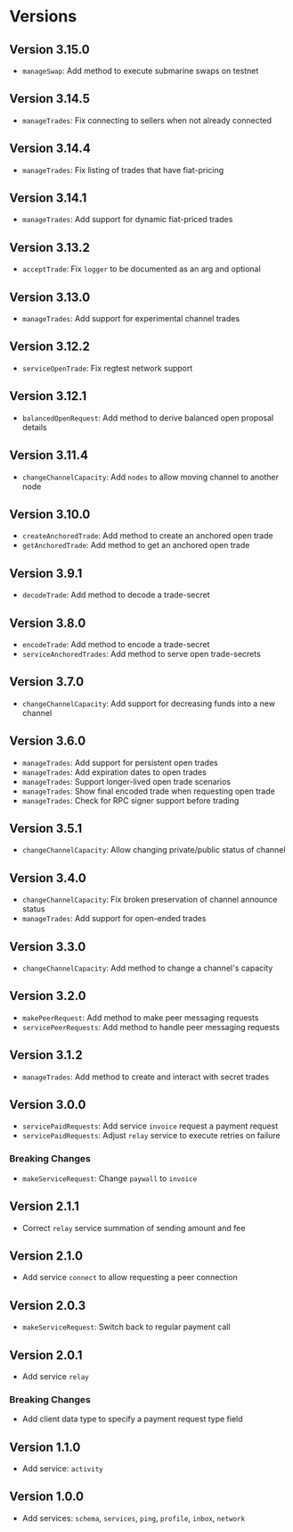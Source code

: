 # Versions

## Version 3.15.0

- `manageSwap`: Add method to execute submarine swaps on testnet

## Version 3.14.5

- `manageTrades`: Fix connecting to sellers when not already connected

## Version 3.14.4

- `manageTrades`: Fix listing of trades that have fiat-pricing

## Version 3.14.1

- `manageTrades`: Add support for dynamic fiat-priced trades

## Version 3.13.2

- `acceptTrade`: Fix `logger` to be documented as an arg and optional

## Version 3.13.0

- `manageTrades`: Add support for experimental channel trades

## Version 3.12.2

- `serviceOpenTrade`: Fix regtest network support

## Version 3.12.1

- `balancedOpenRequest`: Add method to derive balanced open proposal details

## Version 3.11.4

- `changeChannelCapacity`: Add `nodes` to allow moving channel to another node

## Version 3.10.0

- `createAnchoredTrade`: Add method to create an anchored open trade
- `getAnchoredTrade`: Add method to get an anchored open trade

## Version 3.9.1

- `decodeTrade`: Add method to decode a trade-secret

## Version 3.8.0

- `encodeTrade`: Add method to encode a trade-secret
- `serviceAnchoredTrades`: Add method to serve open trade-secrets

## Version 3.7.0

- `changeChannelCapacity`: Add support for decreasing funds into a new channel

## Version 3.6.0

- `manageTrades`: Add support for persistent open trades
- `manageTrades`: Add expiration dates to open trades
- `manageTrades`: Support longer-lived open trade scenarios
- `manageTrades`: Show final encoded trade when requesting open trade
- `manageTrades`: Check for RPC signer support before trading

## Version 3.5.1

- `changeChannelCapacity`: Allow changing private/public status of channel

## Version 3.4.0

- `changeChannelCapacity`: Fix broken preservation of channel announce status
- `manageTrades`: Add support for open-ended trades

## Version 3.3.0

- `changeChannelCapacity`: Add method to change a channel's capacity

## Version 3.2.0

- `makePeerRequest`: Add method to make peer messaging requests
- `servicePeerRequests`: Add method to handle peer messaging requests

## Version 3.1.2

- `manageTrades`: Add method to create and interact with secret trades

## Version 3.0.0

- `servicePaidRequests`: Add service `invoice` request a payment request
- `servicePaidRequests`: Adjust `relay` service to execute retries on failure

### Breaking Changes

- `makeServiceRequest`: Change `paywall` to `invoice`

## Version 2.1.1

- Correct `relay` service summation of sending amount and fee

## Version 2.1.0

- Add service `connect` to allow requesting a peer connection

## Version 2.0.3

- `makeServiceRequest`: Switch back to regular payment call

## Version 2.0.1

- Add service `relay`

### Breaking Changes

- Add client data type to specify a payment request type field

## Version 1.1.0

- Add service: `activity`

## Version 1.0.0

- Add services: `schema`, `services`, `ping`, `profile`, `inbox`, `network`
